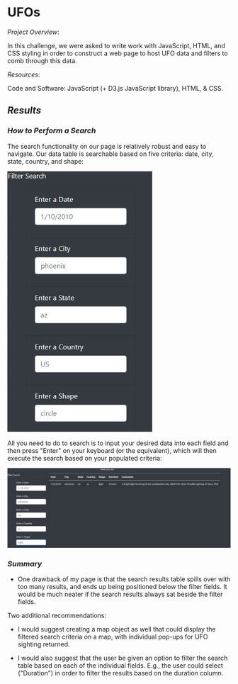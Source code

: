 # UFOs
*Project Overview*:

In this challenge, we were asked to write work with JavaScript, HTML, and CSS styling in order to construct a web page to host UFO data and filters to comb through this data. 

*Resources*:

Code and Software: JavaScript (+ D3.js JavaScript library), HTML, & CSS.

## *Results*

### *How to Perform a Search* 

The search functionality on our page is relatively robust and easy to navigate. Our data table is searchable based on five criteria: date, city, state, country, and shape: 

![Filters](https://github.com/Tozerh/UFOs/blob/main/mod11%20table%20filters.PNG)

All you need to do to search is to input your desired data into each field and then press "Enter" on your keyboard (or the equivalent), which will then execute the search based on your populated criteria:

![Filter Fields Populated](https://github.com/Tozerh/UFOs/blob/main/mod11%20table%20searched.PNG)

### *Summary*

- One drawback of my page is that the search results table spills over with too many results, and ends up being positioned below the filter fields. It would be much neater if the search results always sat beside the filter fields. 

Two additional recommendations:
- I would suggest creating a map object as well that could display the filtered search criteria on a map, with individual pop-ups for UFO sighting returned. 

- I would also suggest that the user be given an option to filter the search table based on each of the individual fields. E.g., the user could select ("Duration") in order to filter the results based on the duration column.  
